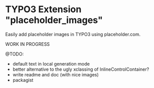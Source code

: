 # TYPO3 Extension "placeholder_images"
Easily add placeholder images in TYPO3 using placeholder.com.

WORK IN PROGRESS

@TODO:
- default text in local generation mode
- better alternative to the ugly xclassing of InlineControlContainer?
- write readme and doc (with nice images)
- packagist